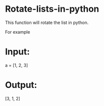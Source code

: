 # Rotate-lists-in-python


This function will rotate the list in python.

For example

# Input:
a = [1, 2, 3]

# Output:
[3, 1, 2]
